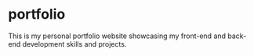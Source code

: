 # portfolio
This is my personal portfolio website showcasing my front-end and back-end development skills and projects.
